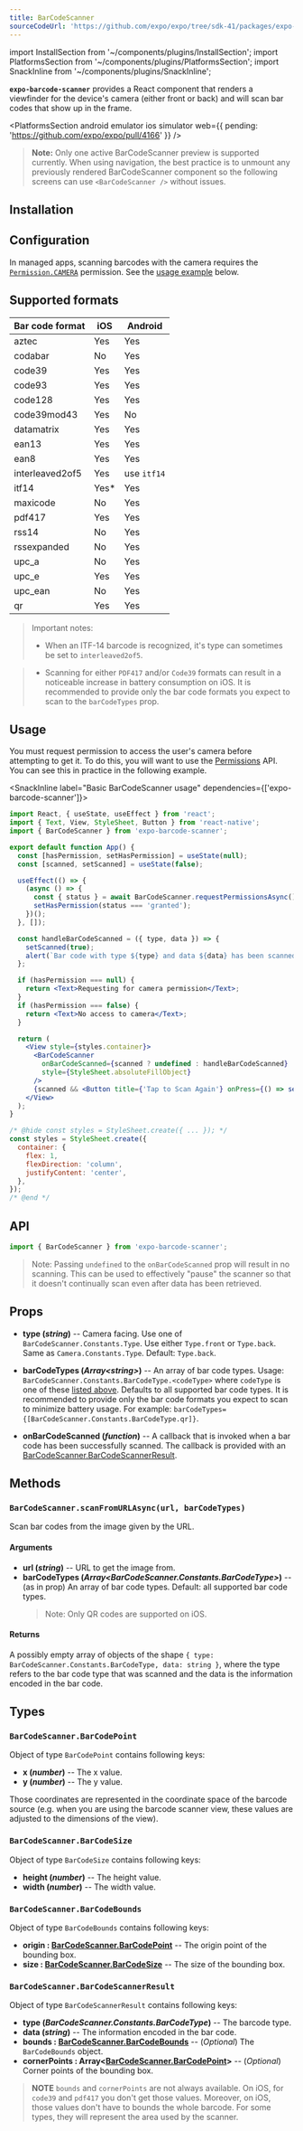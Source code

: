 ```yaml
---
title: BarCodeScanner
sourceCodeUrl: 'https://github.com/expo/expo/tree/sdk-41/packages/expo-barcode-scanner'
---
```


import InstallSection from '~/components/plugins/InstallSection';
import PlatformsSection from '~/components/plugins/PlatformsSection';
import SnackInline from '~/components/plugins/SnackInline';

**`expo-barcode-scanner`** provides a React component that renders a viewfinder for the device's camera (either front or back) and will scan bar codes that show up in the frame.

<PlatformsSection android emulator ios simulator web={{ pending: 'https://github.com/expo/expo/pull/4166' }} />

> **Note:** Only one active BarCodeScanner preview is supported currently. When using navigation, the best practice is to unmount any previously rendered BarCodeScanner component so the following screens can use `<BarCodeScanner />` without issues.

## Installation

<InstallSection packageName="expo-barcode-scanner" />

## Configuration

In managed apps, scanning barcodes with the camera requires the [`Permission.CAMERA`](permissions.md#permissionscamera) permission. See the [usage example](#usage) below.

## Supported formats

| Bar code format | iOS   | Android     |
| --------------- | ----- | ----------- |
| aztec           | Yes   | Yes         |
| codabar         | No    | Yes         |
| code39          | Yes   | Yes         |
| code93          | Yes   | Yes         |
| code128         | Yes   | Yes         |
| code39mod43     | Yes   | No          |
| datamatrix      | Yes   | Yes         |
| ean13           | Yes   | Yes         |
| ean8            | Yes   | Yes         |
| interleaved2of5 | Yes   | use `itf14` |
| itf14           | Yes\* | Yes         |
| maxicode        | No    | Yes         |
| pdf417          | Yes   | Yes         |
| rss14           | No    | Yes         |
| rssexpanded     | No    | Yes         |
| upc_a           | No    | Yes         |
| upc_e           | Yes   | Yes         |
| upc_ean         | No    | Yes         |
| qr              | Yes   | Yes         |

> Important notes:
>
> - When an ITF-14 barcode is recognized, it's type can sometimes be set to `interleaved2of5`.

> - Scanning for either `PDF417` and/or `Code39` formats can result in a noticeable increase in battery consumption on iOS. It is recommended to provide only the bar code formats you expect to scan to the `barCodeTypes` prop.

## Usage

You must request permission to access the user's camera before attempting to get it. To do this, you will want to use the [Permissions](permissions.md) API. You can see this in practice in the following example.

<SnackInline label="Basic BarCodeScanner usage" dependencies={['expo-barcode-scanner']}>

```jsx
import React, { useState, useEffect } from 'react';
import { Text, View, StyleSheet, Button } from 'react-native';
import { BarCodeScanner } from 'expo-barcode-scanner';

export default function App() {
  const [hasPermission, setHasPermission] = useState(null);
  const [scanned, setScanned] = useState(false);

  useEffect(() => {
    (async () => {
      const { status } = await BarCodeScanner.requestPermissionsAsync();
      setHasPermission(status === 'granted');
    })();
  }, []);

  const handleBarCodeScanned = ({ type, data }) => {
    setScanned(true);
    alert(`Bar code with type ${type} and data ${data} has been scanned!`);
  };

  if (hasPermission === null) {
    return <Text>Requesting for camera permission</Text>;
  }
  if (hasPermission === false) {
    return <Text>No access to camera</Text>;
  }

  return (
    <View style={styles.container}>
      <BarCodeScanner
        onBarCodeScanned={scanned ? undefined : handleBarCodeScanned}
        style={StyleSheet.absoluteFillObject}
      />
      {scanned && <Button title={'Tap to Scan Again'} onPress={() => setScanned(false)} />}
    </View>
  );
}

/* @hide const styles = StyleSheet.create({ ... }); */
const styles = StyleSheet.create({
  container: {
    flex: 1,
    flexDirection: 'column',
    justifyContent: 'center',
  },
});
/* @end */
```

</SnackInline>

## API

```js
import { BarCodeScanner } from 'expo-barcode-scanner';
```

> Note: Passing `undefined` to the `onBarCodeScanned` prop will result in no scanning. This can be used to effectively "pause" the scanner so that it doesn't continually scan even after data has been retrieved.

## Props

- **type (_string_)** -- Camera facing. Use one of `BarCodeScanner.Constants.Type`. Use either `Type.front` or `Type.back`. Same as `Camera.Constants.Type`. Default: `Type.back`.

- **barCodeTypes (_Array\<string\>_)** -- An array of bar code types. Usage: `BarCodeScanner.Constants.BarCodeType.<codeType>` where `codeType` is one of these [listed above](#supported-formats). Defaults to all supported bar code types. It is recommended to provide only the bar code formats you expect to scan to minimize battery usage. For example: `barCodeTypes={[BarCodeScanner.Constants.BarCodeType.qr]}`.

- **onBarCodeScanned (_function_)** -- A callback that is invoked when a bar code has been successfully scanned. The callback is provided with an [BarCodeScanner.BarCodeScannerResult](#barcodescannerbarcodescannerresult).

## Methods

### `BarCodeScanner.scanFromURLAsync(url, barCodeTypes)`

Scan bar codes from the image given by the URL.

#### Arguments

- **url (_string_)** -- URL to get the image from.
- **barCodeTypes (_Array\<BarCodeScanner.Constants.BarCodeType\>_)** -- (as in prop) An array of bar code types. Default: all supported bar code types.
  > Note: Only QR codes are supported on iOS.

#### Returns

A possibly empty array of objects of the shape `{ type: BarCodeScanner.Constants.BarCodeType, data: string }`, where the type refers to the bar code type that was scanned and the data is the information encoded in the bar code.

## Types

### `BarCodeScanner.BarCodePoint`

Object of type `BarCodePoint` contains following keys:

- **x (_number_)** -- The x value.
- **y (_number_)** -- The y value.

Those coordinates are represented in the coordinate space of the barcode source (e.g. when you are using the barcode scanner view, these values are adjusted to the dimensions of the view).

### `BarCodeScanner.BarCodeSize`

Object of type `BarCodeSize` contains following keys:

- **height (_number_)** -- The height value.
- **width (_number_)** -- The width value.

### `BarCodeScanner.BarCodeBounds`

Object of type `BarCodeBounds` contains following keys:

- **origin : [BarCodeScanner.BarCodePoint](#barcodescannerbarcodepoint)** -- The origin point of the bounding box.
- **size : [BarCodeScanner.BarCodeSize](#barcodescannerbarcodesize)** -- The size of the bounding box.

### `BarCodeScanner.BarCodeScannerResult`

Object of type `BarCodeScannerResult` contains following keys:

- **type (_BarCodeScanner.Constants.BarCodeType_)** -- The barcode type.
- **data (_string_)** -- The information encoded in the bar code.
- **bounds : [BarCodeScanner.BarCodeBounds](#barcodescannerbarcodebounds)** -- (_Optional_) The `BarCodeBounds` object.
- **cornerPoints : Array<[BarCodeScanner.BarCodePoint](#barcodescannerbarcodepoint)\>** -- (_Optional_) Corner points of the bounding box.

> **NOTE** `bounds` and `cornerPoints` are not always available. On iOS, for `code39` and `pdf417` you don't get those values. Moreover, on iOS, those values don't have to bounds the whole barcode. For some types, they will represent the area used by the scanner.
